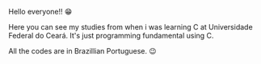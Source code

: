 Hello everyone!! 😁

Here you can see my studies from when i was learning C at Universidade Federal do Ceará. 
It's just programming fundamental using C. 

All the codes are in Brazillian Portuguese. 😉 